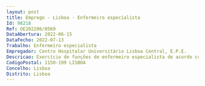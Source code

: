 ```yaml
--- 
layout: post
title: Emprego - Lisboa - Enfermeiro especialista
Id: 98218
Ref: OE202206/0569
DataAbertura: 2022-06-15
DataFecho: 2022-07-13
Trabalho: Enfermeiro especialista
Empregador: Centro Hospitalar Universitário Lisboa Central, E.P.E.
Descricao: Exercício de funções de enfermeiro especialista de acordo com o estabelecido no art.º 10 A do Decreto Lei n.º 247 2009 e 248 2009 ambos de 22 09, aditados pelo Decreto Lei n.º 71 2019, de 27 05 
CodigoPostal: 1150-199 LISBOA
Concelho: Lisboa
Distrito: Lisboa
--- 
```

